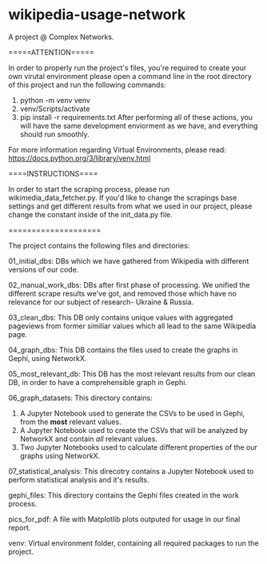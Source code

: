 # wikipedia-usage-network
A project @ Complex Networks.

=====ATTENTION=====

In order to properly run the project's files, you're required
to create your own virutal environment please open a command line
in the root directory of this project and run the following commands:
1. python -m venv venv
2. venv/Scripts/activate
3. pip install -r requirements.txt
After performing all of these actions, you will have the same development
enviorment as we have, and everything should run smoothly.

For more information regarding Virtual Environments, please read:
https://docs.python.org/3/library/venv.html


====INSTRUCTIONS====

In order to start the scraping process, please run wikimedia_data_fetcher.py.
If you'd like to change the scrapings base settings and get different results
from what we used in our project, please change the constant inside of the
init_data.py file.

====================

The project contains the following files and directories:

01_initial_dbs: DBs which we have gathered from Wikipedia with different
versions of our code.

02_manual_work_dbs: DBs after first phase of processing. We unified the
different scrape results we've got, and removed those which have no
relevance for our subject of research- Ukraine & Russia.

03_clean_dbs: This DB only contains unique values with aggregated pageviews
from former similiar values which all lead to the same Wikipedia page.

04_graph_dbs: This DB contains the files used to create the graphs in Gephi,
using NetworkX.

05_most_relevant_db: This DB has the most relevant results from our clean DB,
in order to have a comprehensible graph in Gephi.

06_graph_datasets: This directory contains:

1. A Jupyter Notebook used to generate the CSVs to be used in Gephi, from the **most** relevant values.
2. A Jupyter Notebook used to create the CSVs that will be analyzed by NetworkX and contain *all* relevant values.
3. Two Jupyter Notebooks used to calculate different properties of the our graphs using NetworkX.

07_statistical_analysis: This direcotry contains a Jupyter Notebook used to perform statistical analysis and it's results.

gephi_files: This directory contains the Gephi files created in the work process.

pics_for_pdf: A file with Matplotlib plots outputed for usage in our final report.

venv: Virtual environment folder, containing all required packages to run the project.